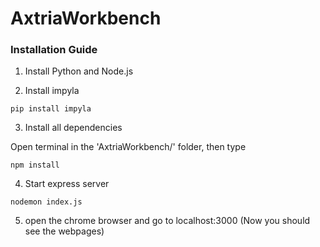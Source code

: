 # AxtriaWorkbench
### Installation Guide

1. Install Python and Node.js

2. Install impyla
```shell
pip install impyla
```

3. Install all dependencies

Open terminal in the 'AxtriaWorkbench/' folder, then type
```shell
npm install
```

4. Start express server
```shell
nodemon index.js
```

5. open the chrome browser and go to localhost:3000 (Now you should see the webpages)
